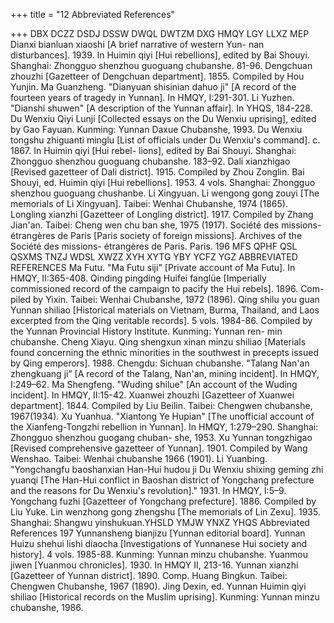 +++
title = "12 Abbreviated References"

+++
DBX 
DCZZ 
DSDJ 
DSSW 
DWQL 
DWTZM 
DXG 
HMQY 
LGY 
LLXZ 
MEP 
Dianxi bianluan xiaoshi [A brief narrative of western Yun- nan disturbances]. 1939. In Huimin qiyi [Hui rebellions], edited by Bai Shouyi. Shanghai: Zhongguo shenzhou guoguang chubanshe. 81-96. 
Dengchuan zhouzhi [Gazetteer of Dengchuan department]. 1855. Compiled by Hou Yunjin. 
Ma Guanzheng. "Dianyuan shisinian dahuo ji" [A record of the fourteen years of tragedy in Yunnan]. In HMQY, I:291-301. 
Li Yuzhen. "Dianshi shuwen" [A description of the Yunnan affair]. In YHQS, 184-228. 
Du Wenxiu Qiyi Lunji [Collected essays on the Du Wenxiu uprising], edited by Gao Fayuan. Kunming: Yunnan Daxue Chubanshe, 1993. 
Du Wenxiu tongshu zhiguanti minglu [List of officials under Du Wenxiu's command]. c. 1867. In Huimin qiyi [Hui rebel- lions], edited by Bai Shouyi. Shanghai: Zhongguo shenzhou guoguang chubanshe. 183–92. 
Dali xianzhigao [Revised gazetteer of Dali district]. 1915. Compiled by Zhou Zonglin. 
Bai Shouyi, ed. Huimin qiyi [Hui rebellions]. 1953. 4 vols. Shanghai: Zhongguo shenzhou guoguang chushanbe. Li Xingyuan. Li wengong gong zouyi [The memorials of Li Xingyuan]. Taibei: Wenhai Chubanshe, 1974 (1865). Longling xianzhi [Gazetteer of Longling district]. 1917. Compiled by Zhang Jian'an. Taibei: Cheng wen chu ban she, 1975 (1917). 
Société des missions-étrangères de Paris [Paris society of foreign missions]. Archives of the Société des missions- étrangères de Paris. Paris. 
196 
MFS 
QPHF 
QSL 
QSXMS 
TNZJ 
WDSL 
XWZZ 
XYH 
XYTG 
YBY 
YCFZ 
YGZ 
ABBREVIATED REFERENCES 
Ma Futu. "Ma Futu siji" [Private account of Ma Futu]. In HMQY, II:365-408. 
Qinding pingding Huifei fanglüe [Imperially commissioned record of the campaign to pacify the Hui rebels]. 1896. Com- piled by Yixin. Taibei: Wenhai Chubanshe, 1972 (1896). Qing shilu you guan Yunnan shiliao [Historical materials on Vietnam, Burma, Thailand, and Laos excerpted from the Qing veritable records]. 5 vols. 1984-86. Compiled by the Yunnan Provincial History Institute. Kunming: Yunnan ren- min chubanshe. 
Cheng Xiayu. Qing shengxun xinan minzu shiliao [Materials found concerning the ethnic minorities in the southwest in precepts issued by Qing emperors]. 1988. Chengdu: Sichuan chubanshe. 
"Talang Nan'an zhengkuang ji” [A record of the Talang, Nan'an, mining incident]. In HMQY, I:249–62. 
Ma Shengfeng. "Wuding shilue" [An account of the Wuding incident]. In HMQY, II:15-42. 
Xuanwei zhouzhi [Gazetteer of Xuanwei department]. 1844. Compiled by Liu Beilin. Taibei: Chengwen chubanshe, 1967(1934). 
Xu Yuanhua. "Xiantong Ye Hupian" [The unofficial account of the Xianfeng-Tongzhi rebellion in Yunnan]. In HMQY, 1:279–290. Shanghai: Zhongguo shenzhou guogang chuban- she, 1953. 
Xu Yunnan tongzhigao [Revised comprehensive gazetteer of Yunnan]. 1901. Compiled by Wang Wenshao. Taibei: Wenhai chubanshe 1966 (1901). 
Li Yuanbing. "Yongchangfu baoshanxian Han-Hui hudou ji Du Wenxiu shixing geming zhi yuanqi [The Han-Hui conflict in Baoshan district of Yongchang prefecture and the reasons for Du Wenxiu's revolution]." 1931. In HMQY, I:5–9. Yongchang fuzhi [Gazetteer of Yongchang prefecture]. 1886. Compiled by Liu Yuke. 
Lin wenzhong gong zhengshu [The memorials of Lin Zexu]. 1935. Shanghai: Shangwu yinshukuan.YHSLD 
YMJW 
YNXZ 
YHQS 
Abbreviated References 
197 
Yunnansheng bianjizu [Yunnan editorial board]. Yunnan Huizu shehui lishi diaocha [Investigations of Yunnanese Hui society and history]. 4 vols. 1985-88. Kunming: Yunnan minzu chubanshe. 
Yuanmou jiwen [Yuanmou chronicles]. 1930. In HMQY II, 213-16. 
Yunnan xianzhi [Gazetteer of Yunnan district]. 1890. Comp. Huang Bingkun. Taibei: Chengwen Chubanshe, 1967 (1890). Jing Dexin, ed. Yunnan Huimin qiyi shiliao [Historical records on the Muslim uprising]. Kunming: Yunnan minzu chubanshe, 1986. 